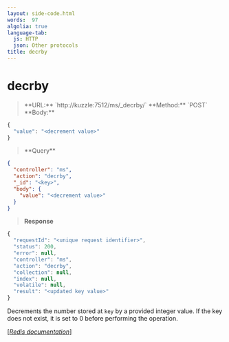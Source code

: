 ```yaml
---
layout: side-code.html
words:  97
algolia: true
language-tab:
  js: HTTP
  json: Other protocols
title: decrby
---
```


# decrby



<blockquote class="js">
<p>
**URL:** `http://kuzzle:7512/ms/_decrby/<key>`  
**Method:** `POST`  
**Body:**  
</p>
</blockquote>

```js
{
  "value": "<decrement value>"
}
```



<blockquote class="json">
<p>
**Query**
</p>
</blockquote>


```json
{
  "controller": "ms",
  "action": "decrby",
  "_id": "<key>",
  "body": {
    "value": "<decrement value>"
  }
}
```

>**Response**

```javascript
{
  "requestId": "<unique request identifier>",
  "status": 200,
  "error": null,
  "controller": "ms",
  "action": "decrby",
  "collection": null,
  "index": null,
  "volatile": null,
  "result": "<updated key value>"
}
```

Decrements the number stored at `key` by a provided integer value. If the key does not exist, it is set to 0 before performing the operation.

[[_Redis documentation_]](https://redis.io/commands/decrby)
